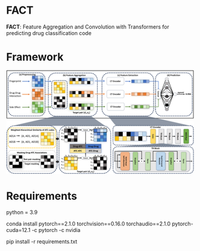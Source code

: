 # FACT
**FACT**: Feature Aggregation and Convolution with Transformers for predicting drug classification code

# Framework
![FACT](https://github.com/knhc1234/FACT/blob/main/Framework.png)

# Requirements
python = 3.9 

conda install pytorch==2.1.0 torchvision==0.16.0 torchaudio==2.1.0 pytorch-cuda=12.1 -c pytorch -c nvidia

pip install -r requirements.txt
